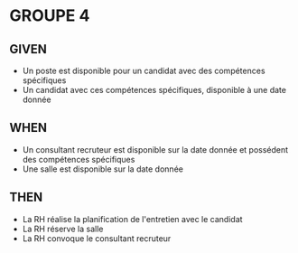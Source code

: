 # GROUPE 4

## GIVEN
- Un poste est disponible pour un candidat avec des compétences spécifiques
- Un candidat avec ces compétences spécifiques, disponible à une date donnée

## WHEN
- Un consultant recruteur est disponible sur la date donnée et possédent des compétences spécifiques
- Une salle est disponible sur la date donnée

## THEN
- La RH réalise la planification de l'entretien avec le candidat
- La RH réserve la salle
- La RH convoque le consultant recruteur
